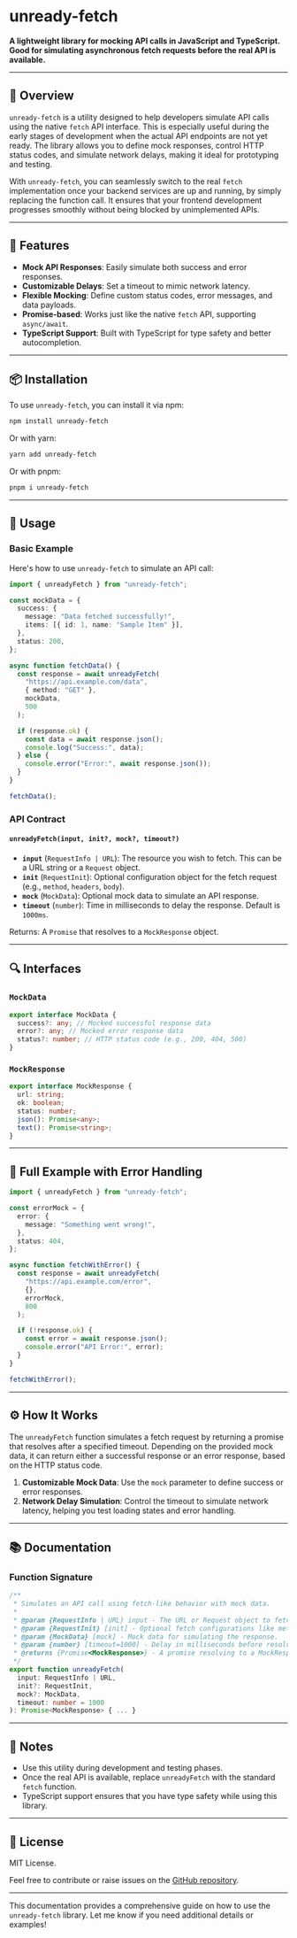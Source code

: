 # unready-fetch

**A lightweight library for mocking API calls in JavaScript and TypeScript. Good for simulating asynchronous fetch requests before the real API is available.**

---

## 📖 Overview

`unready-fetch` is a utility designed to help developers simulate API calls using the native `fetch` API interface. This is especially useful during the early stages of development when the actual API endpoints are not yet ready. The library allows you to define mock responses, control HTTP status codes, and simulate network delays, making it ideal for prototyping and testing.

With `unready-fetch`, you can seamlessly switch to the real `fetch` implementation once your backend services are up and running, by simply replacing the function call. It ensures that your frontend development progresses smoothly without being blocked by unimplemented APIs.

---

## 🌟 Features

- **Mock API Responses**: Easily simulate both success and error responses.
- **Customizable Delays**: Set a timeout to mimic network latency.
- **Flexible Mocking**: Define custom status codes, error messages, and data payloads.
- **Promise-based**: Works just like the native `fetch` API, supporting `async/await`.
- **TypeScript Support**: Built with TypeScript for type safety and better autocompletion.

---

## 📦 Installation

To use `unready-fetch`, you can install it via npm:

```bash
npm install unready-fetch
```

Or with yarn:

```bash
yarn add unready-fetch
```

Or with pnpm:

```bash
pnpm i unready-fetch
```

---

## 🚀 Usage

### Basic Example

Here's how to use `unready-fetch` to simulate an API call:

```typescript
import { unreadyFetch } from "unready-fetch";

const mockData = {
  success: {
    message: "Data fetched successfully!",
    items: [{ id: 1, name: "Sample Item" }],
  },
  status: 200,
};

async function fetchData() {
  const response = await unreadyFetch(
    "https://api.example.com/data",
    { method: "GET" },
    mockData,
    500
  );

  if (response.ok) {
    const data = await response.json();
    console.log("Success:", data);
  } else {
    console.error("Error:", await response.json());
  }
}

fetchData();
```

### API Contract

#### `unreadyFetch(input, init?, mock?, timeout?)`

- **`input`** (`RequestInfo | URL`): The resource you wish to fetch. This can be a URL string or a `Request` object.
- **`init`** (`RequestInit`): Optional configuration object for the fetch request (e.g., `method`, `headers`, `body`).
- **`mock`** (`MockData`): Optional mock data to simulate an API response.
- **`timeout`** (`number`): Time in milliseconds to delay the response. Default is `1000ms`.

Returns: A `Promise` that resolves to a `MockResponse` object.

---

## 🔍 Interfaces

### `MockData`

```typescript
export interface MockData {
  success?: any; // Mocked successful response data
  error?: any; // Mocked error response data
  status?: number; // HTTP status code (e.g., 200, 404, 500)
}
```

### `MockResponse`

```typescript
export interface MockResponse {
  url: string;
  ok: boolean;
  status: number;
  json(): Promise<any>;
  text(): Promise<string>;
}
```

---

## 📄 Full Example with Error Handling

```typescript
import { unreadyFetch } from "unready-fetch";

const errorMock = {
  error: {
    message: "Something went wrong!",
  },
  status: 404,
};

async function fetchWithError() {
  const response = await unreadyFetch(
    "https://api.example.com/error",
    {},
    errorMock,
    800
  );

  if (!response.ok) {
    const error = await response.json();
    console.error("API Error:", error);
  }
}

fetchWithError();
```

---

## ⚙️ How It Works

The `unreadyFetch` function simulates a fetch request by returning a promise that resolves after a specified timeout. Depending on the provided mock data, it can return either a successful response or an error response, based on the HTTP status code.

1. **Customizable Mock Data**: Use the `mock` parameter to define success or error responses.
2. **Network Delay Simulation**: Control the timeout to simulate network latency, helping you test loading states and error handling.

---

## 📚 Documentation

### Function Signature

```typescript
/**
 * Simulates an API call using fetch-like behavior with mock data.
 *
 * @param {RequestInfo | URL} input - The URL or Request object to fetch.
 * @param {RequestInit} [init] - Optional fetch configurations like method, headers, etc.
 * @param {MockData} [mock] - Mock data for simulating the response.
 * @param {number} [timeout=1000] - Delay in milliseconds before resolving the response.
 * @returns {Promise<MockResponse>} - A promise resolving to a MockResponse object.
 */
export function unreadyFetch(
  input: RequestInfo | URL,
  init?: RequestInit,
  mock?: MockData,
  timeout: number = 1000
): Promise<MockResponse> { ... }
```

---

## 📝 Notes

- Use this utility during development and testing phases.
- Once the real API is available, replace `unreadyFetch` with the standard `fetch` function.
- TypeScript support ensures that you have type safety while using this library.

---

## 📌 License

MIT License.

Feel free to contribute or raise issues on the [GitHub repository](https://github.com/rizkyharahap/unready-fetch).

---

This documentation provides a comprehensive guide on how to use the `unready-fetch` library. Let me know if you need additional details or examples!
